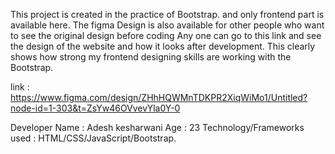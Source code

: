 This project is created in the practice of Bootstrap. and only frontend part is available here. 
The figma Design is also available for other people who want to see the original design before coding
Any one can go to this link and see the design of the website and how it looks after development.
This clearly shows how strong my frontend designing skills are working with the Bootstrap.

link : https://www.figma.com/design/ZHhHQWMnTDKPR2XiqWiMo1/Untitled?node-id=1-303&t=ZsYw46OVvevYla0Y-0

Developer Name : Adesh kesharwani
Age : 23 
Technology/Frameworks used : HTML/CSS/JavaScript/Bootstrap.
